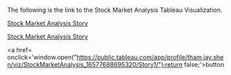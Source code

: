 The following is the link to the Stock Market Analysis Tableau Visualization.

[Stock Market Analysis Story](https://public.tableau.com/app/profile/tham.jay.shen/viz/StockMarketAnalysis_16577688695320/Story1)



<a href="https://public.tableau.com/app/profile/tham.jay.shen/viz/StockMarketAnalysis_16577688695320/Story1/" target="_blank">Stock Market Analysis Story</a>


<a href= onclick='window.open("https://public.tableau.com/app/profile/tham.jay.shen/viz/StockMarketAnalysis_16577688695320/Story1/");return false;'>button</a>

